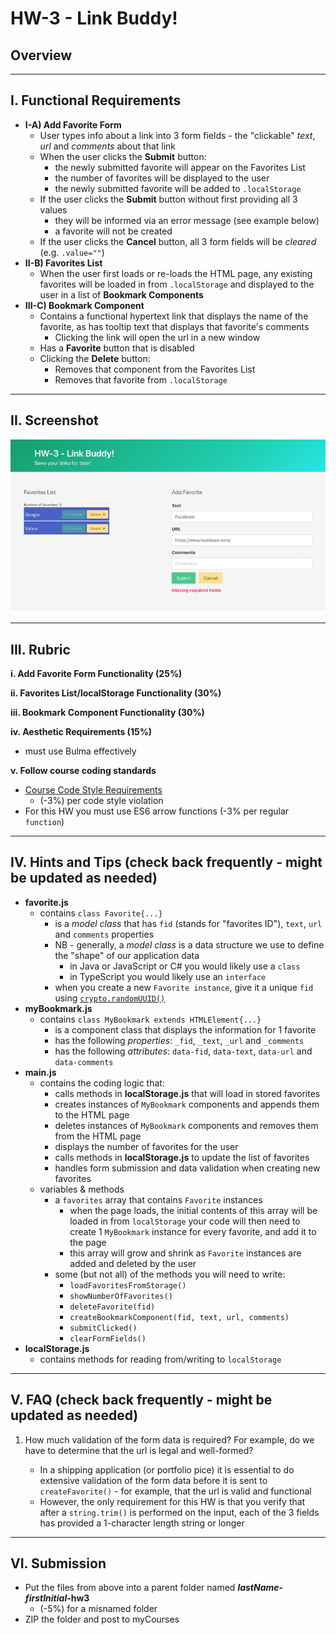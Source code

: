 # HW-3 - Link Buddy!

## Overview


<hr>

## I. Functional Requirements
- **I-A) Add Favorite Form**
  - User types info about a link into 3 form fields - the "clickable" *text*, *url* and *comments* about that link
  - When the user clicks the **Submit** button:
    - the newly submitted favorite will appear on the Favorites List 
    - the number of favorites will be displayed to the user
    - the newly submitted favorite will be added to `.localStorage`
  - If the user clicks the **Submit** button without first providing all 3 values
    - they will be informed via an error message (see example below)
    - a favorite will not be created
  - If the user clicks the **Cancel** button, all 3 form fields will be *cleared* (e.g. `.value=""`)
- **II-B) Favorites List**
  - When the user first loads or re-loads the HTML page, any existing favorites will be loaded in from `.localStorage` and displayed to the user in a list of **Bookmark Components**
- **III-C) Bookmark Component**
  - Contains a functional hypertext link that displays the name of the favorite, as has tooltip text that displays that favorite's comments
    - Clicking the link will open the url in a new window
  - Has a **Favorite** button that is disabled
  - Clicking the **Delete** button:
    - Removes that component from the Favorites List
    - Removes that favorite from `.localStorage`


<hr>

## II. Screenshot

![screenshot](_images/HW-3A.png)

<hr>

## III. Rubric

**i. Add Favorite Form Functionality (25%)**

**ii. Favorites List/localStorage Functionality (30%)**

**iii. Bookmark Component Functionality (30%)**

**iv. Aesthetic Requirements (15%)**
  - must use Bulma effectively
 
**v. Follow course coding standards**
  - [Course Code Style Requirements](../notes/code-style-required-330.md)
    - (-3%) per code style violation
  - For this HW you must use ES6 arrow functions (-3% per regular `function`)


<hr>

## IV. Hints and Tips (check back frequently - might be updated as needed)
- **favorite.js**
  - contains `class Favorite{...}` 
    - is a *model class* that has `fid` (stands for "favorites ID"), `text`, `url` and `comments` properties
    - NB - generally, a *model class* is a data structure we use to define the "shape" of our application data
      - in Java or JavaScript or C# you would likely use a `class`
      - in TypeScript you would likely use an `interface`
    - when you create a new `Favorite instance`, give it a unique `fid` using [`crypto.randomUUID()`](https://developer.mozilla.org/en-US/docs/Web/API/Crypto/randomUUID)
- **myBookmark.js**
  - contains `class MyBookmark extends HTMLElement{...}`
    - is a component class that displays the information for 1 favorite
    - has the following *properties*: `_fid`, `_text`, `_url` and `_comments`
    - has the following *attributes*: `data-fid`, `data-text`, `data-url` and `data-comments` 
- **main.js**
  - contains the coding logic that:
    - calls methods in **localStorage.js** that will load in stored favorites
    - creates instances of `MyBookmark` components and appends them to the HTML page
    - deletes instances of `MyBookmark` components and removes them from the HTML page
    - displays the number of favorites for the user
    - calls methods in **localStorage.js** to update the list of favorites
    - handles form submission and data validation when creating new favorites
  - variables & methods
    - a `favorites` array that contains `Favorite` instances
      - when the page loads, the initial contents of this array will be loaded in from `localStorage`
        your code will then need to create 1 `MyBookmark` instance for every favorite, and add it to the page
      - this array will grow and shrink as `Favorite` instances are added and deleted by the user
    - some (but not all) of the methods you will need to write:
      - `loadFavoritesFromStorage()`
      - `showNumberOfFavorites()`
      - `deleteFavorite(fid)`
      - `createBookmarkComponent(fid, text, url, comments)`
      - `submitClicked()`
      - `clearFormFields()`
- **localStorage.js**
  - contains methods for reading from/writing to `localStorage`

<hr>

## V. FAQ  (check back frequently - might be updated as needed)

1) How much validation of the form data is required? For example, do we have to determine that the url is legal and well-formed? 

    - In a shipping application (or portfolio pice) it is essential to do extensive validation of the form data before it is sent to `createFavorite()` - for example, that the url is valid and functional
    - However, the only requirement for this HW is that you verify that after a `string.trim()` is performed on the input, each of the 3 fields has provided a 1-character length string or longer
  
<hr>

## VI. Submission

- Put the files from above into a parent folder named ***lastName*-*firstInitial*-hw3**
  - (-5%) for a misnamed folder
- ZIP the folder and post to myCourses

<!--
## XX. Rubric

- **I. Refactor the code to our course coding standards**
  - (-2%) per code style violation
- **II. User Experience Requirements - 35%**
- **III. Code Requirements - 35%** 
- **IV. App Data requirements - 15%**
- **V. Aesthetic Requirements - 0%-15%**
- **VI. Documentation Requirements**
  - (-10%) if not done
- ***Starting point is NOT PE-06 Audio Visulizer - (-100%)***

<hr>

## IX. Submission

- Put the files from above into a parent folder named ***lastName*-*firstInitial*-hw3**
  - (-5%) for a misnamed folder
- ZIP the folder and post to myCourses

-->



